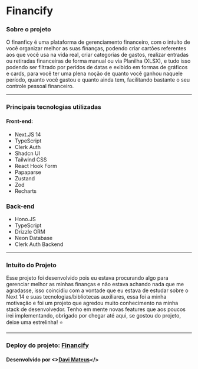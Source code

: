 <h1>Financify</h1>

### Sobre o projeto
O finanficy é uma plataforma de gerenciamento financeiro, com o intuíto de você organizar melhor as suas finanças, podendo criar cartões referentes aos que você usa na vida real, criar categorias de gastos, realizar entradas ou retiradas financeiras de forma manual ou via Planilha (XLSX), e tudo isso podendo ser filtrado por perídos de datas e exibido em formas de gráficos e cards, para você ter uma plena noção de quanto você ganhou naquele período, quanto você gastou e quanto ainda tem, facilitando bastante o seu controle pessoal financeiro.

---

### Principais tecnologias utilizadas

#### Front-end:
- Next.JS 14
- TypeScript
- Clerk Auth
- Shadcn UI
- Tailwind CSS
- React Hook Form
- Papaparse
- Zustand
- Zod
- Recharts

### Back-end
- Hono.JS
- TypeScript
- Drizzle ORM
- Neon Database
- Clerk Auth Backend

---

### Intuíto do Projeto
Esse projeto foi desenvolvido pois eu estava procurando algo para gerenciar melhor as minhas finanças e não estava achando nada que me agradasse, isso coincidiu com a vontade que eu estava de estudar sobre o Next 14 e suas tecnologias/bibliotecas auxiliares, essa foi a minha motivação e foi um projeto que agredou muito conhecimento na minha stack de desenvolvedor. Tenho em mente novas features que aos poucos irei implementando, obrigado por chegar até aqui, se gostou do projeto, deixe uma estrelinha! ⭐

---

### Deploy do projeto: [Financify](https://financify-io.vercel.app/)
#### Desenvolvido por <>[Davi Mateus](https://www.linkedin.com/in/davimateusg/)</>
